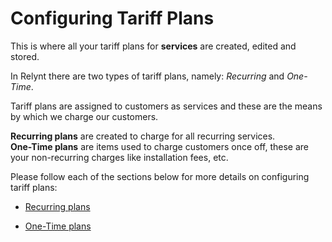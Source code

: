 Configuring Tariff Plans
========================

This is where all your tariff plans for **services** are created, edited and stored.

In Relynt there are two types of tariff plans, namely: *Recurring* and *One-Time*.

Tariff plans are assigned to customers as services and these are the means by which we charge our customers.


**Recurring plans** are created to charge for all recurring services. <br>
**One-Time plans** are items used to charge customers once off, these are your non-recurring charges like installation fees, etc.<br>


Please follow each of the sections below for more details on configuring tariff plans:


* [Recurring plans](configuring_tariff_plans/custom_plans/recurring_plans.md)

* [One-Time plans](configuring_tariff_plans/one_time_plans/one_time_plans.md)
